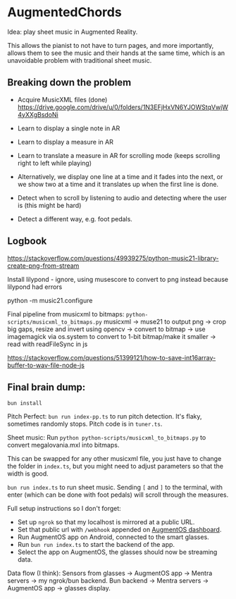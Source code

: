# AugmentedChords

Idea: play sheet music in Augmented Reality. 

This allows the pianist to not have to turn pages, and more importantly,
allows them to see the music and their hands at the same time, which is an unavoidable problem with traditional sheet music.

## Breaking down the problem

- Acquire MusicXML files (done) https://drive.google.com/drive/u/0/folders/1N3EFjHxVN6YJOWStqVwjW4yXXgBsdoNi
- Learn to display a single note in AR
- Learn to display a measure in AR
- Learn to translate a measure in AR for scrolling mode (keeps scrolling right to left while playing)
- Alternatively, we display one line at a time and it fades into the next, or we show two at a time and it translates
up when the first line is done.

- Detect when to scroll by listening to audio and detecting where the user is (this might be hard)
- Detect a different way, e.g. foot pedals. 

## Logbook
https://stackoverflow.com/questions/49939275/python-music21-library-create-png-from-stream

Install lilypond - ignore, using musescore to convert to png instead because lilypond had errors


python -m music21.configure


Final pipeline from musicxml to bitmaps:
`python-scripts/musicxml_to_bitmaps.py`
musicxml -> muse21 to output png -> crop big gaps, resize and invert using opencv -> convert to bitmap
-> use imagemagick via os.system to convert to 1-bit bitmap/make it smaller -> read with readFileSync in js


https://stackoverflow.com/questions/51399121/how-to-save-int16array-buffer-to-wav-file-node-js

## Final brain dump:

`bun install`

Pitch Perfect:
`bun run index-pp.ts` to run pitch detection. It's flaky, sometimes randomly stops. Pitch code is in `tuner.ts`.


Sheet music:
Run `python python-scripts/musicxml_to_bitmaps.py` to convert megalovania.mxl into bitmaps. 

This can be swapped for any other musicxml file, you just have to change the folder in `index.ts`, but you might need to adjust parameters
so that the width is good.

`bun run index.ts` to run sheet music. Sending `[` and `]` to the terminal, with enter (which can be done with foot pedals) will 
scroll through the measures. 

Full setup instructions so I don't forget:
- Set up `ngrok` so that my localhost is mirrored at a public URL. 
- Set that public url with `/webhook` appended on [AugmentOS dashboard](https://augmentos.dev/). 
- Run AugmentOS app on Android, connected to the smart glasses.
- Run `bun run index.ts` to start the backend of the app.
- Select the app on AugmentOS, the glasses should now be streaming data.

Data flow (I think):
Sensors from glasses -> AugmentOS app -> Mentra servers -> my ngrok/bun backend.
Bun backend -> Mentra servers -> AugmentOS app -> glasses display.

